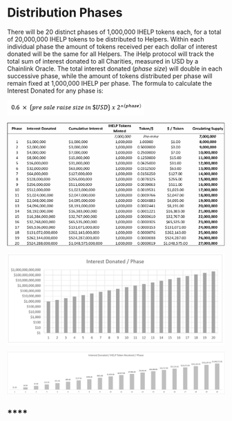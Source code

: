 # Distribution Phases

There will be 20 distinct phases of 1,000,000 IHELP tokens each, for a total of 20,000,000 IHELP tokens to be distributed to Helpers. Within each individual phase the amount of tokens received per each dollar of interest donated will be the same for all Helpers. The iHelp protocol will track the total sum of interest donated to all Charities, measured in USD by a Chainlink Oracle. The total interest donated (_phase size_) will double in each successive phase, while the amount of tokens distributed per phase will remain fixed at 1,000,000 IHELP per phase. The formula to calculate the Interest Donated for any phase is:

![](<../.gitbook/assets/4 (1).png>)



![](<../.gitbook/assets/5 (1).png>)



![](<../.gitbook/assets/6 (1).png>)

![](<../.gitbook/assets/7 (1).png>)

## ****

